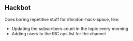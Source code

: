 Hackbot
-------

Does boring repetitive stuff for #london-hack-space, like:

- Updating the subscribers count in the topic every morning
- Adding users to the IRC ops list for the channel

